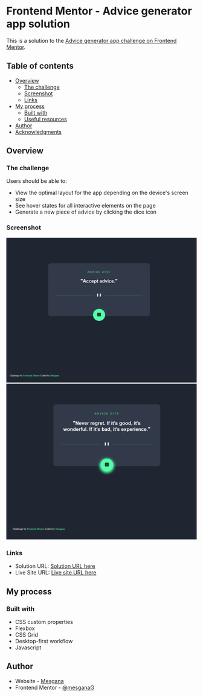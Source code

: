 # Frontend Mentor - Advice generator app solution

This is a solution to the [Advice generator app challenge on Frontend Mentor](https://www.frontendmentor.io/challenges/advice-generator-app-QdUG-13db).

## Table of contents

- [Overview](#overview)
  - [The challenge](#the-challenge)
  - [Screenshot](#screenshot)
  - [Links](#links)
- [My process](#my-process)
  - [Built with](#built-with)
  - [Useful resources](#useful-resources)
- [Author](#author)
- [Acknowledgments](#acknowledgments)

## Overview

### The challenge

Users should be able to:

- View the optimal layout for the app depending on the device's screen size
- See hover states for all interactive elements on the page
- Generate a new piece of advice by clicking the dice icon

### Screenshot

![](/images/Screenshot%202023-06-25%20160836.png)
![](/images/Screenshot%202023-06-25%20160858.png)

### Links

- Solution URL: [Solution URL here](https://github.com/mesganaG/advice-generator-app.git)
- Live Site URL: [Live site URL here](https://mesganag.github.io/advice-generator-app/)

## My process

### Built with

- CSS custom properties
- Flexbox
- CSS Grid
- Desktop-first workflow
- Javascript

## Author

- Website - [Mesgana](https://www.frontendmentor.io/profile/mesganaG)
- Frontend Mentor - [@mesganaG](https://www.frontendmentor.io/profile/mesganaG)
